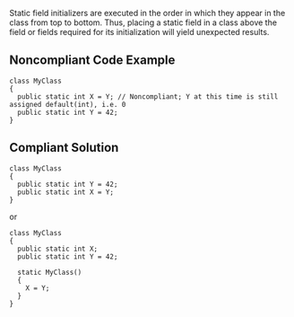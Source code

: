 
Static field initializers are executed in the order in which they appear in the class from top to bottom. Thus, placing a static field in a class above the field or fields required for its initialization will yield unexpected results.

## Noncompliant Code Example


    class MyClass
    {
      public static int X = Y; // Noncompliant; Y at this time is still assigned default(int), i.e. 0
      public static int Y = 42;
    }


## Compliant Solution


    class MyClass
    {
      public static int Y = 42;
      public static int X = Y;
    }


or


    class MyClass
    {
      public static int X;
      public static int Y = 42;
    
      static MyClass()
      {
        X = Y;
      }
    }

